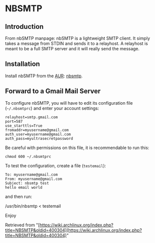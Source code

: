 # NBSMTP

## Introduction

From nbSMTP manpage: nbSMTP is a lightweight SMTP client. It simply takes a message from STDIN and sends it to a relayhost. A relayhost is meant to be a full SMTP server and it will really send the message.

## Installation

Install nbSMTP from the [AUR](/index.php/AUR "AUR"): [nbsmtp](https://aur.archlinux.org/packages/nbsmtp/).

## Forward to a Gmail Mail Server

To configure nbSMTP, you will have to edit its configuration file (`~/.nbsmtprc`) and enter your account settings:

```
relayhost=smtp.gmail.com
port=587
use_starttls=True
fromaddr=myusername@gmail.com
auth_user=myusername@gmail.com
auth_pass=myultrasecretpassword

```

Be careful with permissions on this file, it is recommendable to run this:

```
chmod 600 ~/.nbsmtprc

```

To test the configuration, create a file (`testemail`):

```
To: myusername@gmail.com
From: myusername@gmail.com
Subject: nbsmtp test
hello email world

```

and then run:

/usr/bin/nbsmtp < testemail

Enjoy

Retrieved from "[https://wiki.archlinux.org/index.php?title=NBSMTP&oldid=400304](https://wiki.archlinux.org/index.php?title=NBSMTP&oldid=400304)"